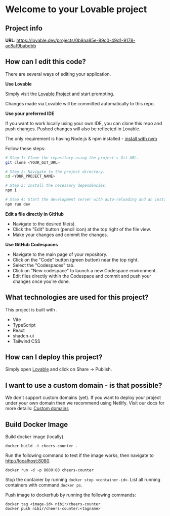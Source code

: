 # Welcome to your Lovable project

## Project info

**URL**: https://lovable.dev/projects/0b9aa85e-89c0-49d1-9178-ae8af9babdbb

## How can I edit this code?

There are several ways of editing your application.

**Use Lovable**

Simply visit the [Lovable Project](https://lovable.dev/projects/0b9aa85e-89c0-49d1-9178-ae8af9babdbb) and start prompting.

Changes made via Lovable will be committed automatically to this repo.

**Use your preferred IDE**

If you want to work locally using your own IDE, you can clone this repo and push changes. Pushed changes will also be reflected in Lovable.

The only requirement is having Node.js & npm installed - [install with nvm](https://github.com/nvm-sh/nvm#installing-and-updating)

Follow these steps:

```sh
# Step 1: Clone the repository using the project's Git URL.
git clone <YOUR_GIT_URL>

# Step 2: Navigate to the project directory.
cd <YOUR_PROJECT_NAME>

# Step 3: Install the necessary dependencies.
npm i

# Step 4: Start the development server with auto-reloading and an instant preview.
npm run dev
```

**Edit a file directly in GitHub**

- Navigate to the desired file(s).
- Click the "Edit" button (pencil icon) at the top right of the file view.
- Make your changes and commit the changes.

**Use GitHub Codespaces**

- Navigate to the main page of your repository.
- Click on the "Code" button (green button) near the top right.
- Select the "Codespaces" tab.
- Click on "New codespace" to launch a new Codespace environment.
- Edit files directly within the Codespace and commit and push your changes once you're done.

## What technologies are used for this project?

This project is built with .

- Vite
- TypeScript
- React
- shadcn-ui
- Tailwind CSS

## How can I deploy this project?

Simply open [Lovable](https://lovable.dev/projects/0b9aa85e-89c0-49d1-9178-ae8af9babdbb) and click on Share -> Publish.

## I want to use a custom domain - is that possible?

We don't support custom domains (yet). If you want to deploy your project under your own domain then we recommend using Netlify. Visit our docs for more details: [Custom domains](https://docs.lovable.dev/tips-tricks/custom-domain/)

## Build Docker Image

Build docker image (locally).

```
docker build -t cheers-counter .
```

Run the following command to test if the image works, then navigate to [http://localhost:8080](http://localhost:8080).

```
docker run -d -p 8080:80 cheers-counter
```

Stop the container by running `docker stop <container-id>`. List all running containers with command `docker ps`.

Push image to dockerhub by running the following commands:

```
docker tag <image-id> nibir/cheers-counter
docker push nibir/cheers-counter:<tagname>
```

